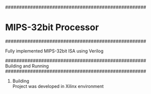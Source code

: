###################################################  
# MIPS-32bit Processor
###################################################  

Fully implemented MIPS-32bit ISA using Verilog

###################################################  
Building and Running  
###################################################  

1. Building  
Project was developed in Xilinx environment  
